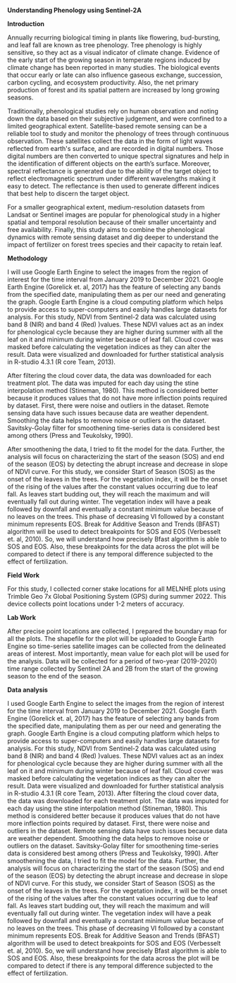 **Understanding Phenology using Sentinel-2A**

**Introduction**

Annually recurring biological timing in plants like flowering, bud-bursting, and leaf fall are known as tree phenology. Tree phenology is highly sensitive, so they act as a visual indicator of climate change. Evidence of the early start of the growing season in temperate regions induced by climate change has been reported in many studies. The biological events that occur early or late can also influence gaseous exchange, succession, carbon cycling, and ecosystem productivity. Also, the net primary production of forest and its spatial pattern are increased by long growing seasons.

Traditionally, phenological studies rely on human observation and noting down the data based on their subjective judgement, and were confined to a limited geographical extent. Satellite-based remote sensing can be a reliable tool to study and monitor the phenology of trees through continuous observation. These satellites collect the data in the form of light waves reflected from earth's surface, and are recorded in digital numbers. Those digital numbers are then converted to unique spectral signatures and help in the identification of different objects on the earth’s surface. Moreover, spectral reflectance is generated due to the ability of the target object to reflect electromagnetic spectrum under different wavelengths making it easy to detect. The reflectance is then used to generate different indices that best help to discern the target object.

For a smaller geographical extent, medium-resolution datasets from Landsat or Sentinel images are popular for phenological study in a higher spatial and temporal resolution because of their smaller uncertainty and free availability. Finally, this study aims to combine the phenological dynamics with remote sensing dataset and dig deeper to understand the impact of fertilizer on forest trees species and their capacity to retain leaf.

**Methodology**

I will use Google Earth Engine to select the images from the region of interest for the time interval from January 2019 to December 2021. Google Earth Engine (Gorelick et. al, 2017) has the feature of selecting any bands from the specified date, manipulating them as per our need and generating the graph. Google Earth Engine is a cloud computing platform which helps to provide access to super-computers and easily handles large datasets for analysis. For this study, NDVI from Sentinel-2 data was calculated using band 8 (NIR) and band 4 (Red) )values. These NDVI values act as an index for phenological cycle because they are higher during summer with all the leaf on it and minimum during winter because of leaf fall. Cloud cover was masked before calculating the vegetation indices as they can alter the result. Data were visualized and downloaded for further statistical analysis in R-studio 4.3.1 (R core Team, 2013).

After filtering the cloud cover data, the data was downloaded for each treatment plot. The data was imputed for each day using the stine interpolation method (Stineman, 1980). This method is considered better because it produces values that do not have more inflection points required by dataset. First, there were noise and outliers in the dataset. Remote sensing data have such issues because data are weather dependent. Smoothing the data helps to remove noise or outliers on the dataset. Savitsky-Golay filter for smoothening time-series data is considered best among others (Press and Teukolsky, 1990).

After smoothening the data, I tried to fit the model for the data. Further, the analysis will focus on characterizing the start of the season (SOS) and end of the season (EOS) by detecting the abrupt increase and decrease in slope of NDVI curve. For this study, we consider Start of Season (SOS) as the onset of the leaves in the trees. For the vegetation index, it will be the onset of the rising of the values after the constant values occurring due to leaf fall. As leaves start budding out, they will reach the maximum and will eventually fall out during winter. The vegetation index will have a peak followed by downfall and eventually a constant minimum value because of no leaves on the trees. This phase of decreasing VI followed by a constant minimum represents EOS. Break for Additive Season and Trends (BFAST) algorithm will be used to detect breakpoints for SOS and EOS (Verbesselt et. al, 2010). So, we will understand how precisely Bfast algorithm is able to SOS and EOS. Also, these breakpoints for the data across the plot will be compared to detect if there is any temporal difference subjected to the effect of fertilization.

**Field Work**

For this study, I collected corner stake locations for all MELNHE plots using Trimble Geo 7x Global Positioning System (GPS) during summer 2022. This device collects point locations under 1-2 meters of accuracy.

**Lab Work**

After precise point locations are collected, I prepared the boundary map for all the plots. The shapefile for the plot will be uploaded to Google Earth Engine so time-series satellite images can be collected from the delineated areas of interest. Most importantly, mean value for each plot will be used for the analysis. Data will be collected for a period of two-year (2019-2020) time range collected by Sentinel 2A and 2B from the start of the growing season to the end of the season.

**Data analysis**

I used Google Earth Engine to select the images from the region of interest for the time interval from January 2019 to December 2021. Google Earth Engine (Gorelick et. al, 2017) has the feature of selecting any bands from the specified date, manipulating them as per our need and generating the graph. Google Earth Engine is a cloud computing platform which helps to provide access to super-computers and easily handles large datasets for analysis. For this study, NDVI from Sentinel-2 data was calculated using band 8 (NIR) and band 4 (Red) )values. These NDVI values act as an index for phenological cycle because they are higher during summer with all the leaf on it and minimum during winter because of leaf fall. Cloud cover was masked before calculating the vegetation indices as they can alter the result. Data were visualized and downloaded for further statistical analysis in R-studio 4.3.1 (R core Team, 2013).
After filtering the cloud cover data, the data was downloaded for each treatment plot. The data was imputed for each day using the stine interpolation method (Stineman, 1980). This method is considered better because it produces values that do not have more inflection points required by dataset. First, there were noise and outliers in the dataset. Remote sensing data have such issues because data are weather dependent. Smoothing the data helps to remove noise or outliers on the dataset. Savitsky-Golay filter for smoothening time-series data is considered best among others (Press and Teukolsky, 1990).
After smoothening the data, I tried to fit the model for the data. Further, the analysis will focus on characterizing the start of the season (SOS) and end of the season (EOS) by detecting the abrupt increase and decrease in slope of NDVI curve. For this study, we consider Start of Season (SOS) as the onset of the leaves in the trees. For the vegetation index, it will be the onset of the rising of the values after the constant values occurring due to leaf fall. As leaves start budding out, they will reach the maximum and will eventually fall out during winter. The vegetation index will have a peak followed by downfall and eventually a constant minimum value because of no leaves on the trees. This phase of decreasing VI followed by a constant minimum represents EOS. Break for Additive Season and Trends (BFAST) algorithm will be used to detect breakpoints for SOS and EOS (Verbesselt et. al, 2010). So, we will understand how precisely Bfast algorithm is able to SOS and EOS. Also, these breakpoints for the data across the plot will be compared to detect if there is any temporal difference subjected to the effect of fertilization.
